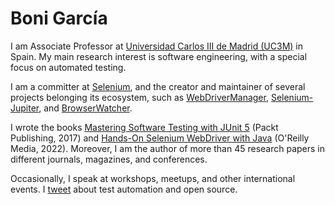 Boni García
===========

I am Associate Professor at <a href="http://www.it.uc3m.es/bogarcia/index.html">Universidad Carlos III de Madrid (UC3M)</a> in Spain. My main research interest is software engineering, with a special focus on automated testing</a>.

I am a committer at <a href="https://www.selenium.dev/">Selenium</a>, and the creator and maintainer of several projects belonging its ecosystem, such as <a href="https://bonigarcia.dev/webdrivermanager/">WebDriverManager</a>, <a href="https://bonigarcia.dev/selenium-jupiter/">Selenium-Jupiter</a>, and <a href="https://bonigarcia.dev/browserwatcher/">BrowserWatcher</a>.

I wrote the books <a href="https://www.amazon.com/Mastering-Software-Testing-JUnit-Comprehensive-ebook/dp/B076ZQCK5Q/">Mastering Software Testing with JUnit 5</a> (Packt Publishing, 2017) and <a href="https://oreil.ly/1E7CX">Hands-On Selenium WebDriver with Java</a> (O'Reilly Media, 2022). Moreover, I am the author of more than 45 research papers in different journals, magazines, and conferences.

Occasionally, I speak at workshops, meetups, and other international events. I <a href="https://twitter.com/boni_gg">tweet</a> about test automation and open source.